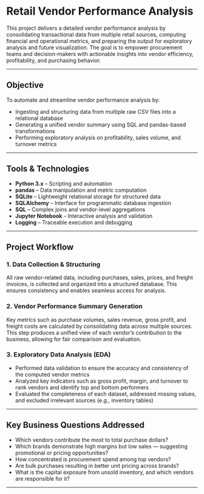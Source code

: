 
# Retail Vendor Performance Analysis

This project delivers a detailed vendor performance analysis by consolidating transactional data from multiple retail sources, computing financial and operational metrics, and preparing the output for exploratory analysis and future visualization. The goal is to empower procurement teams and decision-makers with actionable insights into vendor efficiency, profitability, and purchasing behavior.

---

## Objective

To automate and streamline vendor performance analysis by:

- Ingesting and structuring data from multiple raw CSV files into a relational database  
- Generating a unified vendor summary using SQL and pandas-based transformations  
- Performing exploratory analysis on profitability, sales volume, and turnover metrics  

---

## Tools & Technologies

- **Python 3.x** – Scripting and automation  
- **pandas** – Data manipulation and metric computation  
- **SQLite** – Lightweight relational storage for structured data  
- **SQLAlchemy** – Interface for programmatic database ingestion  
- **SQL** – Complex joins and vendor-level aggregations  
- **Jupyter Notebook** – Interactive analysis and validation  
- **Logging** – Traceable execution and debugging  

---

## Project Workflow

### 1. Data Collection & Structuring
All raw vendor-related data, including purchases, sales, prices, and freight invoices, is collected and organized into a structured database. This ensures consistency and enables seamless access for analysis.

### 2. Vendor Performance Summary Generation
Key metrics such as purchase volumes, sales revenue, gross profit, and freight costs are calculated by consolidating data across multiple sources. This step produces a unified view of each vendor’s contribution to the business, allowing for fair comparison and evaluation.

### 3. Exploratory Data Analysis (EDA)
- Performed data validation to ensure the accuracy and consistency of the computed vendor metrics  
- Analyzed key indicators such as gross profit, margin, and turnover to rank vendors and identify top and bottom performers  
- Evaluated the completeness of each dataset, addressed missing values, and excluded irrelevant sources (e.g., inventory tables)

---

## Key Business Questions Addressed

- Which vendors contribute the most to total purchase dollars?  
- Which brands demonstrate high margins but low sales — suggesting promotional or pricing opportunities?  
- How concentrated is procurement spend among top vendors?  
- Are bulk purchases resulting in better unit pricing across brands?  
- What is the capital exposure from unsold inventory, and which vendors are responsible for it?  

---
